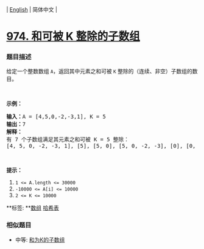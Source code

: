 | [English](README_EN.md) | 简体中文 |

# [974. 和可被 K 整除的子数组](https://leetcode-cn.com/problems/subarray-sums-divisible-by-k)
 ### 题目描述
<p>给定一个整数数组 <code>A</code>，返回其中元素之和可被 <code>K</code>&nbsp;整除的（连续、非空）子数组的数目。</p>

<p>&nbsp;</p>

<p><strong>示例：</strong></p>

<pre><strong>输入：</strong>A = [4,5,0,-2,-3,1], K = 5
<strong>输出：</strong>7
<strong>解释：
</strong>有 7 个子数组满足其元素之和可被 K = 5 整除：
[4, 5, 0, -2, -3, 1], [5], [5, 0], [5, 0, -2, -3], [0], [0, -2, -3], [-2, -3]
</pre>

<p>&nbsp;</p>

<p><strong>提示：</strong></p>

<ol>
	<li><code>1 &lt;= A.length &lt;= 30000</code></li>
	<li><code>-10000 &lt;= A[i] &lt;= 10000</code></li>
	<li><code>2 &lt;= K &lt;= 10000</code></li>
</ol>

**标签:	**[数组](https://leetcode-cn.com/tag/array) [哈希表](https://leetcode-cn.com/tag/hash-table) 
 ### 相似题目
- 中等:	[和为K的子数组](https://leetcode-cn.com/problems/subarray-sum-equals-k) 

